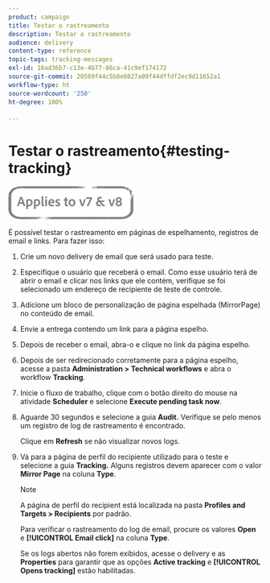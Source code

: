 ```yaml
---
product: campaign
title: Testar o rastreamento
description: Testar o rastreamento
audience: delivery
content-type: reference
topic-tags: tracking-messages
exl-id: 16ad36b7-c13e-4b77-86ca-41c9ef174172
source-git-commit: 20509f44c5b8e0827a09f44dffdf2ec9d11652a1
workflow-type: ht
source-wordcount: '250'
ht-degree: 100%

---
```


# Testar o rastreamento{#testing-tracking}

![](../../assets/common.svg)

É possível testar o rastreamento em páginas de espelhamento, registros de email e links. Para fazer isso:

1. Crie um novo delivery de email que será usado para teste.
1. Especifique o usuário que receberá o email. Como esse usuário terá de abrir o email e clicar nos links que ele contém, verifique se foi selecionado um endereço de recipiente de teste de controle.
1. Adicione um bloco de personalização de página espelhada (MirrorPage) no conteúdo de email.
1. Envie a entrega contendo um link para a página espelho.
1. Depois de receber o email, abra-o e clique no link da página espelho.
1. Depois de ser redirecionado corretamente para a página espelho, acesse a pasta **Administration > Technical workflows** e abra o workflow **Tracking**.
1. Inicie o fluxo de trabalho, clique com o botão direito do mouse na atividade **Scheduler** e selecione **Execute pending task now**.
1. Aguarde 30 segundos e selecione a guia **Audit.** Verifique se pelo menos um registro de log de rastreamento é encontrado.

   Clique em **Refresh** se não visualizar novos logs.

1. Vá para a página de perfil do recipiente utilizado para o teste e selecione a guia **Tracking.** Alguns registros devem aparecer com o valor **Mirror Page** na coluna **Type**.

   >[!NOTE]
   >
   >A página de perfil do recipient está localizada na pasta **Profiles and Targets > Recipients** por padrão.

   Para verificar o rastreamento do log de email, procure os valores **Open** e **[!UICONTROL Email click]** na coluna **Type**.

   Se os logs abertos não forem exibidos, acesse o delivery e as **Properties** para garantir que as opções **Active tracking** e **[!UICONTROL Opens tracking]** estão habilitadas.
